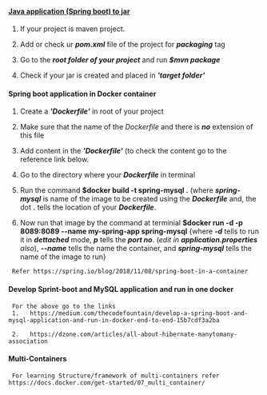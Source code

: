 
#### <u>Java application (Spring boot) to jar</u>

   1.    If your project is maven project.

   2.    Add or check ur **_pom.xml_** file of the project for **_packaging_** tag

   3.    Go to the **_root folder of your project_** and run **_$mvn package_**

   4.    Check if your jar is created and placed in **_'target folder'_** 

#### Spring boot application in Docker container
     
   1.    Create a **_'Dockerfile'_** in root of your project

   2.    Make sure that the name of the _Dockerfile_ and there is **_no_** extension of this file

   3.    Add content in  the **_'Dockerfile'_** (to check the content go to the reference 
         link below.

   4.    Go to the directory where your **_Dockerfile_** in terminal

   5.    Run the command **$docker build -t spring-mysql .** (where **_spring-mysql_** is 
         name of the image to be created using the **_Dockerfile_** and, the dot **.** tells the location of your **_Dockerfile_**.

   6.    Now run that image by the command at terminial 
         **$docker run -d -p 8089:8089 --name my-spring-app spring-mysql** {where **_-d_** tells to run it in **_dettached_** mode, **_p_** tells the **_port no_**. (_edit in **application.properties** also_), **_--name_** tells the name the container, and **_spring-mysql_** tells the name of the image to run}


     Refer https://spring.io/blog/2018/11/08/spring-boot-in-a-container

####  Develop Sprint-boot and MySQL application and run in one docker

     For the above go to the links 
     1.   https://medium.com/thecodefountain/develop-a-spring-boot-and-mysql-application-and-run-in-docker-end-to-end-15b7cdf3a2ba

     2.   https://dzone.com/articles/all-about-hibernate-manytomany-association

#### Multi-Containers
     
     For learning Structure/framework of multi-containers refer https://docs.docker.com/get-started/07_multi_container/
